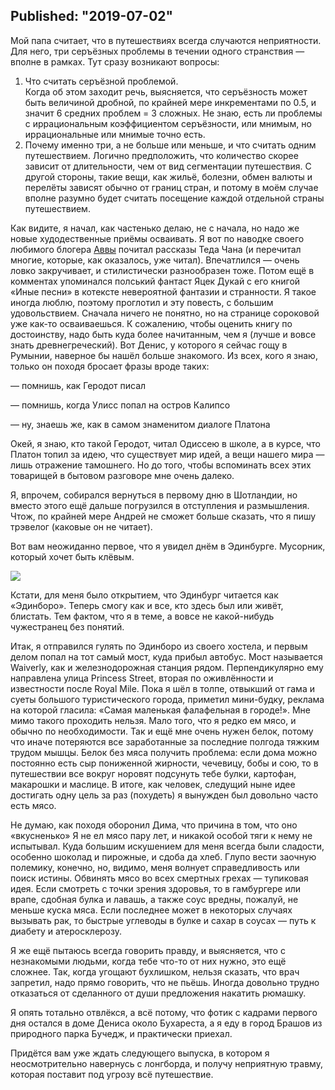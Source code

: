 Published: "2019-07-02"
--------------------------
Мой папа считает, что в путешествиях всегда случаются неприятности. Для него, три серъёзных проблемы в течении одного странствия &mdash; вполне в рамках. Тут сразу возникают вопросы:
1. Что считать серъёзной проблемой.  
Когда об этом заходит речь, выясняется, что серъёзность может быть величиной дробной, по крайней мере инкрементами по 0.5, и значит 6 средних проблем = 3 сложных. Не знаю, есть ли проблемы с иррациональным коэффициентом серъёзности, или мнимым, но иррациональные или мнимые точно есть.
2. Почему именно три, а не больше или меньше, и что считать одним путешествием.
Логично предположить, что количество скорее зависит от длительности, чем от вид сегментации путешествия. С другой стороны, такие вещи, как жильё, болезни, обмен валюты и перелёты зависят обычно от границ стран, и потому в моём случае вполне разумно будет считать посещение каждой отдельной страны путешествием.

Как видите, я начал, как частенько делаю, не с начала, но надо же новые худодественные приёмы осваивать. Я вот по наводке своего любимого блогера [Аввы](http://avva.livejournal.com) почитал рассказы Теда Чана (и перечитал многие, которые, как оказалось, уже читал). Впечатлился &mdash; очень ловко закручивает, и стилистически разнообразен тоже. Потом ещё в комментах упоминался полський фантаст Яцек Дукай с его книгой &#0171;Иные песни&#0187; в котексте невероятной фантазии и странности. Я такое иногда люблю, поэтому проглотил и эту повесть, с большим удовольствием. Сначала ничего не понятно, но на странице сороковой уже как-то осваиваешься. К сожалению, чтобы оценить книгу по достоинству, надо быть куда более начитанным, чем я (лучше и вовсе знать древнегреческий). Вот Денис, у которого я сейчас гощу в Румынии, наверное бы нашёл больше знакомого. Из всех, кого я знаю, только он походя бросает фразы вроде таких:

&mdash; помнишь, как Геродот писал

&mdash; помнишь, когда Улисс попал на остров Калипсо

&mdash; ну, знаешь же, как в самом знаменитом диалоге Платона

Окей, я знаю, кто такой Геродот, читал Одиссею в школе, а в курсе, что Платон топил за идею, что существует мир идей, а вещи нашего мира &mdash; лишь отражение тамошнего. Но до того, чтобы вспоминать всех этих товарищей в бытовом разговоре мне очень далеко.

Я, впрочем, собирался вернуться в первому дню в Шотландии, но вместо этого ещё дальше погрузился в отступления и размышления. Чтож, по крайней мере Андрей не сможет больше сказать, что я пишу трэвелог (каковые он не читает).

Вот вам неожиданно первое, что я увидел днём в Эдинбурге. Мусорник, который хочет быть клёвым. 

![](IMG_20190615_081901.jpg)

Кстати, для меня было открытием, что Эдинбург читается как &#0171;Эдинборо&#0187;. Теперь смогу как и все, кто здесь был или живёт, блистать. Тем фактом, что я в теме, а вовсе не какой-нибудь чужестранец без понятий.

Итак, я отправился гулять по Эдинборо из своего хостела, и первым делом попал на тот самый мост, куда прибыл автобус. Мост называется Waiverly, как и железнодорожная станция рядом. Перпендикулярно ему направлена улица Princess Street, вторая по оживлённости и известности после Royal Mile. Пока я шёл в толпе, отвыкший от гама и суеты большого туристического города, приметил мини-будку, реклама на которой гласила: &#0171;Самая маленькая фалафельная в городе!&#0187;. Мне мимо такого проходить нельзя. Мало того, что я редко ем мясо, и обычно по необходимости. Так и ещё мне очень нужен белок, потому что иначе потеряются все заработанные за последние полгода тяжким трудом мышцы. Белок без мяса получить проблема: если дома можно постоянно есть сыр пониженной жирности, чечевицу, бобы и сою, то в путешествии все вокруг норовят подсунуть тебе булки, картофан, макарошки и маслице. В итоге, как человек, следущий ныне идее достигать одну цель за раз (похудеть) я вынужден был довольно часто есть мясо.

Не думаю, как походя оборонил Дима, что причина в том, что оно &#0171;вкусненько&#0187; Я не ел мясо пару лет, и никакой особой тяги к нему не испытывал. Куда большим искушением для меня всегда были сладости, особенно шоколад и пирожные, и сдоба да хлеб.
Глупо вести заочную полемику, конечно, но, видимо, меня волнует справедливость или поиск истины. Обвинять мясо во всех смертных грехах &mdash; тупиковая идея.
Если смотреть с точки зрения здоровья, то в гамбургере или врапе, сдобная булка и лавашь, а также соус вредны, пожалуй, не меньше куска мяса. Если последнее может в некоторых случаях вызывать рак, то быстрые углеводы в булке и сахар в соусах &mdash; путь к диабету и атеросклерозу. 

Я же ещё пытаюсь всегда говорить правду, и выясняется, что с незнакомыми людьми, когда тебе что-то от них нужно, это ещё сложнее. Так, когда угощают бухлишком, нельзя сказать, что врач запретил, надо прямо говорить, что не пьёшь. Иногда довольно трудно отказаться от сделанного от души предложения накатить рюмашку.

Я опять тотально отвлёкся, а всё потому, что фотик с кадрами первого дня остался в доме Дениса около Бухареста, а я еду в город Брашов из природного парка Бучедж, и практически приехал.

Придётся вам уже ждать следующего выпуска, в котором я неосмотрительно навернусь с лонгборда, и получу неприятную травму, которая поставит под угрозу всё путешествие.


